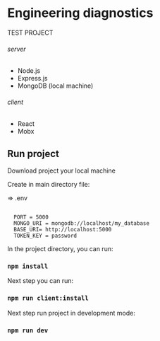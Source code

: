 # Engineering diagnostics
 TEST PROJECT
 
###### server
- Node.js
- Express.js
- MongoDB (local machine)
###### client
- React
- Mobx
    
    
## Run project
 Download project your local machine
 
 Create in main directory file:
 
=> .env 
~~~~

  PORT = 5000
  MONGO_URI = mongodb://localhost/my_database
  BASE_URI= http://localhost:5000
  TOKEN_KEY = password

~~~~



 In the project directory, you can run: 
 ### `npm install` 
 
 Next step you can run:
 ### `npm run client:install`
 
 Next step run project in development mode: 
 ### `npm run dev`
 
 
 